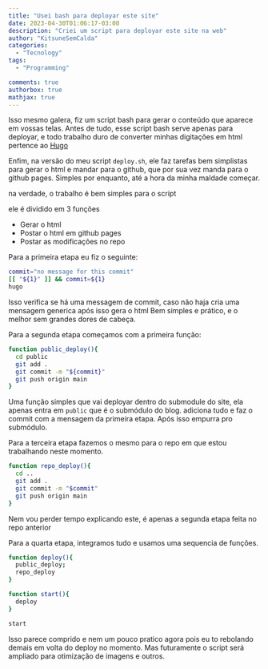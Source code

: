 ```yaml
---
title: "Usei bash para deployar este site"
date: 2023-04-30T01:06:17-03:00
description: "Criei um script para deployar este site na web"
author: "KitsuneSemCalda"
categories:
  - "Tecnology"
tags:
  - "Programming"

comments: true
authorbox: true
mathjax: true
---
```


Isso mesmo galera, fiz um script bash para gerar o conteúdo que aparece em vossas telas.
Antes de tudo, esse script bash serve apenas para deployar, e todo trabalho duro de converter minhas digitações em html pertence ao [Hugo](https://gohugo.io/)

Enfim, na versão do meu script `deploy.sh`, ele faz tarefas bem simplistas para gerar o html e mandar para o github, que por sua vez manda para o github pages.
Simples por enquanto, até a hora da minha maldade começar.

na verdade, o trabalho é bem simples para o script

ele é dividido em 3 funções

- Gerar o html
- Postar o html em github pages
- Postar as modificações no repo

Para a primeira etapa eu fiz o seguinte:

```bash
commit="no message for this commit"
[[ "${1}" ]] && commit=${1}
hugo
```

Isso verifica se há uma messagem de commit, caso não haja cria uma mensagem generica após isso gera o html
Bem simples e prático, e o melhor sem grandes dores de cabeça.

Para a segunda etapa começamos com a primeira função:
```bash
function public_deploy(){
  cd public
  git add .
  git commit -m "${commit}"
  git push origin main
}
```

Uma função simples que vai deployar dentro do submodule do site, ela apenas entra em `public` que é o submódulo do blog.
adiciona tudo e faz o commit com a mensagem da primeira etapa. Após isso empurra pro submódulo.

Para a terceira etapa fazemos o mesmo para o repo em que estou trabalhando neste momento.

```bash
function repo_deploy(){
  cd ..
  git add .
  git commit -m "$commit"
  git push origin main
}
```

Nem vou perder tempo explicando este, é apenas a segunda etapa feita no repo anterior

Para a quarta etapa, integramos tudo e usamos uma sequencia de funções.

```bash
function deploy(){
  public_deploy;
  repo_deploy
}

function start(){
  deploy
}

start
```

Isso parece comprido e nem um pouco pratico agora pois eu to rebolando demais em volta do deploy no momento.
Mas futuramente o script será ampliado para otimização de imagens e outros.
